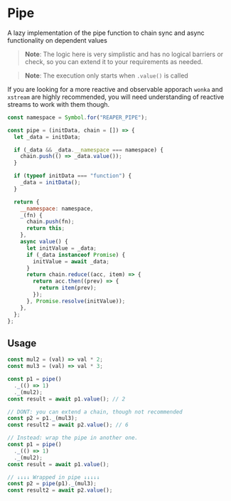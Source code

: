 # Pipe

A lazy implementation of the pipe function to chain sync and async functionality on dependent values

> **Note**: The logic here is very simplistic and has no logical barriers or check, so you can extend it to your requirements as needed.

> **Note**: The execution only starts when `.value()` is called

If you are looking for a more reactive and observable apporach `wonka` and `xstream` are highly recommended, you will need understanding of reactive streams to work with them though.

```js
const namespace = Symbol.for("REAPER_PIPE");

const pipe = (initData, chain = []) => {
  let _data = initData;

  if (_data && _data.__namespace === namespace) {
    chain.push(() => _data.value());
  }

  if (typeof initData === "function") {
    _data = initData();
  }

  return {
    __namespace: namespace,
    _(fn) {
      chain.push(fn);
      return this;
    },
    async value() {
      let initValue = _data;
      if (_data instanceof Promise) {
        initValue = await _data;
      }
      return chain.reduce((acc, item) => {
        return acc.then((prev) => {
          return item(prev);
        });
      }, Promise.resolve(initValue));
    },
  };
};
```

## Usage

```js
const mul2 = (val) => val * 2;
const mul3 = (val) => val * 3;

const p1 = pipe()
  ._(() => 1)
  ._(mul2);
const result = await p1.value(); // 2

// DONT: you can extend a chain, though not recommended
const p2 = p1._(mul3);
const result2 = await p2.value(); // 6

// Instead: wrap the pipe in another one.
const p1 = pipe()
  ._(() => 1)
  ._(mul2);
const result = await p1.value();

// ↓↓↓↓ Wrapped in pipe ↓↓↓↓↓
const p2 = pipe(p1)._(mul3);
const result2 = await p2.value();
```
